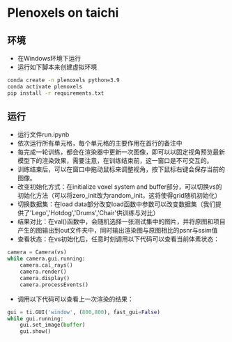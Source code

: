 # Plenoxels on taichi

## 环境
- 在Windows环境下运行
- 运行如下脚本来创建虚拟环境
```sh
conda create -n plenoxels python=3.9
conda activate plenoxels
pip install -r requirements.txt
```

## 运行
- 运行文件run.ipynb
- 依次运行所有单元格，每个单元格的主要作用在首行的备注中
- 每完成一轮训练，都会在渲染器中更新一次图像，即可以以固定视角预览最新模型下的渲染效果，需要注意，在训练结束前，这一窗口是不可交互的。
- 训练结束后，可以在窗口中拖动鼠标来调整视角，按下鼠标右键会保存当前的图像。
- 改变初始化方式：在initialize voxel system and buffer部分，可以切换vs的初始化方法（可以将zero_init改为random_init，这将使得grid随机初始化）
- 切换数据集：在load data部分改变load函数中参数可以改变数据集（我们提供了'Lego','Hotdog','Drums','Chair'供训练与对比）
-  结果对比：在val()函数中，会随机选择一张测试集中的图片，并将原图和项目产生的图输出到out文件夹中，同时输出渲染图与原图相比的psnr与ssim值
-  查看状态：在vs初始化后，任意时刻调用以下代码可以查看当前体素状态：
```python
camera = Camera(vs)
while camera.gui.running:
    camera.cal_rays()
    camera.render()
    camera.display()
    camera.processEvents()
```
- 调用以下代码可以查看上一次渲染的结果：
```python
gui = ti.GUI('window', (800,800), fast_gui=False)
while gui.running:
    gui.set_image(buffer)
    gui.show()
```
